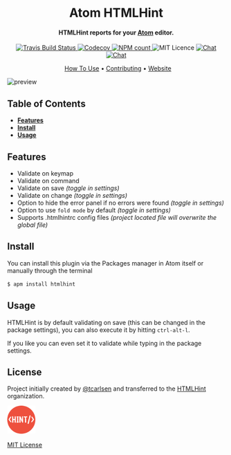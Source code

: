 <h1 align="center">
  <br>
  Atom HTMLHint
  <br>
</h1>

<h4 align="center">HTMLHint reports for your <a href="http://atom.io">Atom</a> editor.</h4>

<p align="center">
  <a href="https://travis-ci.org/htmlhint/atom-htmlhint">
    <img src="https://img.shields.io/travis/htmlhint/atom-htmlhint.svg" alt="Travis Build Status">
  </a>
  <a href="https://codecov.io/gh/htmlhint/atom-htmlhint">
    <img src="https://codecov.io/gh/htmlhint/atom-htmlhint/branch/master/graph/badge.svg" alt="Codecov">
  </a>
  <a href="https://www.npmjs.com/package/atom-htmlhint">
    <img src="https://img.shields.io/npm/dm/atom-htmlhint.svg" alt="NPM count">
  </a>
  <img src="https://badgen.net/badge/license/MIT/green" alt="MIT Licence" />
  <a href="https://discord.gg/nJ6J9CP">
    <img src="https://img.shields.io/badge/chat-on%20discord-7289da.svg" alt="Chat">
  </a>
  <a href="http://roadmap.htmlhint.io/roadmap">
    <img src="https://img.shields.io/badge/check-our%20roadmap-EE503E.svg" alt="Chat">
  </a>
</p>

<p align="center">
  <a href="#install">How To Use</a> • <a href="/CONTRIBUTING.md">Contributing</a> • <a href="https://htmlhint.com">Website</a>
</p>

![preview](https://cloud.githubusercontent.com/assets/145288/5823816/20bdc9e6-a0e0-11e4-8e27-db74a172aac1.png)

## Table of Contents

- **[Features](#features)**
- **[Install](#install)**
- **[Usage](#usage)**

## Features

* Validate on keymap
* Validate on command
* Validate on save *(toggle in settings)*
* Validate on change *(toggle in settings)*
* Option to hide the error panel if no errors were found *(toggle in settings)*
* Option to use `fold mode` by default *(toggle in settings)*
* Supports .htmlhintrc config files *(project located file will overwrite the global file)*

## Install

You can install this plugin via the Packages manager in Atom itself or manually through the terminal

```bash
$ apm install htmlhint
```

## Usage

HTMLHint is by default validating on save (this can be changed in the package settings), you can also execute it by hitting `ctrl-alt-l`.

If you like you can even set it to validate while typing in the package settings.

## License

Project initially created by [@tcarlsen](https://github.com/tcarlsen) and transferred to the [HTMLHint](https://github.com/htmlhint) organization.

<a href="https://htmlhint.io"><img src="https://raw.githubusercontent.com/htmlhint/htmlhint/develop/src/img/htmlhint.png" alt="Logo HTMLHint" width="65"></a>

[MIT License](./LICENSE)
